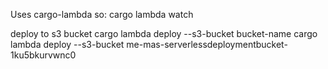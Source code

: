 
Uses cargo-lambda so:
cargo lambda watch


deploy to s3 bucket
cargo lambda deploy --s3-bucket bucket-name
cargo lambda deploy --s3-bucket me-mas-serverlessdeploymentbucket-1ku5bkurvwnc0